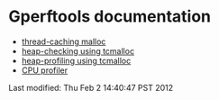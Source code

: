 # Gperftools documentation

*   [thread-caching malloc](tcmalloc.html)
*   [heap-checking using tcmalloc](heap_checker.html)
*   [heap-profiling using tcmalloc](heapprofile.html)
*   [CPU profiler](cpuprofile.html)

Last modified: Thu Feb 2 14:40:47 PST 2012
